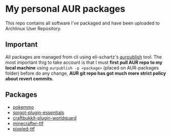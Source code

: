 # My personal AUR packages

This repo contains all software I've packaged and have been uploaded to Archlinux User Repository.

## Important

All packages are managed from cli using eli-schartz's [aurpublish](https://github.com/eli-schwartz/aurpublish) tool. The most important thig to take account is that I must **first pull AUR repo to my local machine** using `aurpublish -p <package>` (placed on AUR-packages folder) before do any change, **AUR git repo has got much more strict policy about revert commits.** 

## Packages

- [pokemmo](https://aur.archlinux.org/packages/pokemmo/)
- [spigot-plugin-essentials](https://aur.archlinux.org/packages/spigot-plugin-essentials/)
- [craftbukkit-plugin-worldguard](https://aur.archlinux.org/packages/craftbukkit-plugin-worldguard/)
- [minecrafter-ttf](https://aur.archlinux.org/packages/minecrafter-ttf/)
- [pixeled-ttf](https://aur.archlinux.org/packages/pixeled-ttf/)
